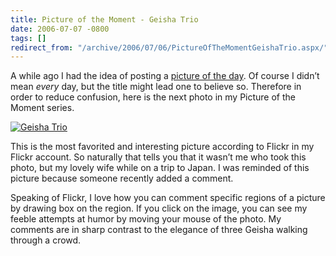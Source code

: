 ```yaml
---
title: Picture of the Moment - Geisha Trio
date: 2006-07-07 -0800
tags: []
redirect_from: "/archive/2006/07/06/PictureOfTheMomentGeishaTrio.aspx/"
---
```


A while ago I had the idea of posting a [picture of the
day](https://haacked.com/archive/2005/12/13/11334.aspx "Bilbao Metro Entrance").
Of course I didn’t mean *every* day, but the title might lead one to
believe so. Therefore in order to reduce confusion, here is the next
photo in my Picture of the Moment series.

[![Geisha
Trio](https://haacked.com/images/GeishaTrio.jpg)](http://flickr.com/photos/haacked/17432593/ "This pic on Flickr")

This is the most favorited and interesting picture according to Flickr
in my Flickr account. So naturally that tells you that it wasn’t me who
took this photo, but my lovely wife while on a trip to Japan. I was
reminded of this picture because someone recently added a comment.

Speaking of Flickr, I love how you can comment specific regions of a
picture by drawing box on the region. If you click on the image, you can
see my feeble attempts at humor by moving your mouse of the photo. My
comments are in sharp contrast to the elegance of three Geisha walking
through a crowd.

